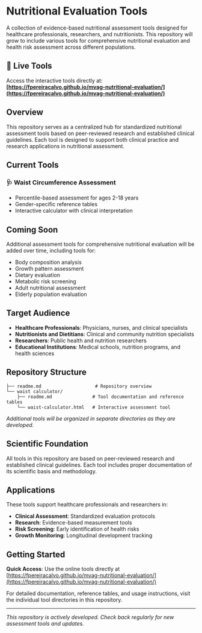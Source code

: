 # Nutritional Evaluation Tools

A collection of evidence-based nutritional assessment tools designed for healthcare professionals, researchers, and nutritionists. This repository will grow to include various tools for comprehensive nutritional evaluation and health risk assessment across different populations.

## 🔗 Live Tools

Access the interactive tools directly at: **[https://fpereiracalvo.github.io/mvag-nutritional-evaluation/](https://fpereiracalvo.github.io/mvag-nutritional-evaluation/)**

## Overview

This repository serves as a centralized hub for standardized nutritional assessment tools based on peer-reviewed research and established clinical guidelines. Each tool is designed to support both clinical practice and research applications in nutritional assessment.

## Current Tools

### 🩺 Waist Circumference Assessment
- Percentile-based assessment for ages 2-18 years
- Gender-specific reference tables
- Interactive calculator with clinical interpretation

## Coming Soon

Additional assessment tools for comprehensive nutritional evaluation will be added over time, including tools for:
- Body composition analysis
- Growth pattern assessment
- Dietary evaluation
- Metabolic risk screening
- Adult nutritional assessment
- Elderly population evaluation

## Target Audience

- **Healthcare Professionals**: Physicians, nurses, and clinical specialists
- **Nutritionists and Dietitians**: Clinical and community nutrition specialists
- **Researchers**: Public health and nutrition researchers
- **Educational Institutions**: Medical schools, nutrition programs, and health sciences

## Repository Structure

```
├── readme.md                    # Repository overview
└── waist calculator/
    ├── readme.md               # Tool documentation and reference tables
    └── waist-calculator.html   # Interactive assessment tool
```

*Additional tools will be organized in separate directories as they are developed.*

## Scientific Foundation

All tools in this repository are based on peer-reviewed research and established clinical guidelines. Each tool includes proper documentation of its scientific basis and methodology.

## Applications

These tools support healthcare professionals and researchers in:

- **Clinical Assessment**: Standardized evaluation protocols
- **Research**: Evidence-based measurement tools
- **Risk Screening**: Early identification of health risks
- **Growth Monitoring**: Longitudinal development tracking

## Getting Started

**Quick Access**: Use the online tools directly at [https://fpereiracalvo.github.io/mvag-nutritional-evaluation/](https://fpereiracalvo.github.io/mvag-nutritional-evaluation/)

For detailed documentation, reference tables, and usage instructions, visit the individual tool directories in this repository.

---

*This repository is actively developed. Check back regularly for new assessment tools and updates.*
